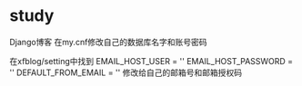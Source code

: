 # study
Django博客
在my.cnf修改自己的数据库名字和账号密码

在xfblog/setting中找到
EMAIL_HOST_USER = ''
EMAIL_HOST_PASSWORD = ''
DEFAULT_FROM_EMAIL = ''
修改给自己的邮箱号和邮箱授权码
